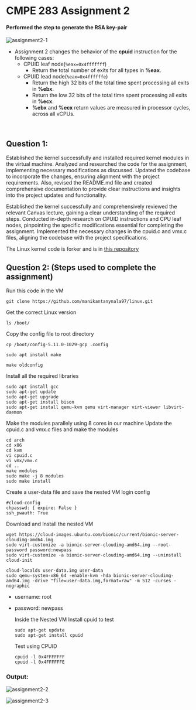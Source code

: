 # CMPE 283 Assignment 2

#### **Performed the step to generate the RSA key-pair**

![assignment2-1](https://github.com/manikantanynala97/CMPE283-Assignment2/assets/90610801/9676ca01-05db-49ce-892a-d2e4e7ae2fdd)


- Assignment 2 changes the behavior of the **cpuid** instruction for the following cases:
  - CPUID leaf node(`%eax=0x4fffffff`)
    - Return the total number of exits for all types in **%eax**.
  - CPUID lead node(`%eax=0x4ffffffe`)
    - Return the high 32 bits of the total time spent processing all exits in **%ebx**.
    - Return the low 32 bits of the total time spent processing all exits in **%ecx**.
    - **%ebx** and **%ecx** return values are measured in processor cycles, across all vCPUs.

<br />

## Question 1:

Established the kernel successfully and installed required kernel modules in the virtual machine. Analyzed and researched the code for the assignment, implementing necessary modifications as discussed. Updated the codebase to incorporate the changes, ensuring alignment with the project requirements. Also, revised the README.md file and created comprehensive documentation to provide clear instructions and insights into the project updates and functionality.

Established the kernel successfully and comprehensively reviewed the relevant Canvas lecture, gaining a clear understanding of the required steps. Conducted in-depth research on CPUID instructions and CPU leaf nodes, pinpointing the specific modifications essential for completing the assignment. Implemented the necessary changes in the cpuid.c and vmx.c files, aligning the codebase with the project specifications.

The Linux kernel code is forker and is in [this repository](https://github.com/manikantanynala97/linux.git)
<br />

## Question 2: (Steps used to complete the assignment)

Run this code in the VM

```
git clone https://github.com/manikantanynala97/linux.git
```

Get the correct Linux version

```
ls /boot/
```

Copy the config file to root directory

```
cp /boot/config-5.11.0-1029-gcp .config
```

```
sudo apt install make
```

```
make oldconfig
```

Install all the required libraries

```
sudo apt install gcc
sudo apt-get update
sudo apt-get upgrade
sudo apt-get install bison
sudo apt-get install qemu-kvm qemu virt-manager virt-viewer libvirt-daemon
```

Make the modules parallely using 8 cores in our machine
Update the cpuid.c and vmx.c files and make the modules

```
cd arch
cd x86
cd kvm
vi cpuid.c
vi vmx/vmx.c
cd ..
make modules
sudo make -j 8 modules
sudo make install
```

Create a user-data file and save the nested VM login config

```
#cloud-config
chpasswd: { expire: False }
ssh_pwauth: True
```

Download and Install the nested VM

```
wget https://cloud-images.ubuntu.com/bionic/current/bionic-server-cloudimg-amd64.img
sudo virt-customize -a bionic-server-cloudimg-amd64.img --root-password password:newpass
sudo virt-customize -a bionic-server-cloudimg-amd64.img --uninstall cloud-init

cloud-localds user-data.img user-data
sudo qemu-system-x86_64 -enable-kvm -hda bionic-server-cloudimg-amd64.img -drive "file=user-data.img,format=raw" -m 512 -curses -nographic
```

- username: root
- password: newpass

  Inside the Nested VM Install cpuid to test

  ```
  sudo apt-get update
  sudo apt-get install cpuid
  ```

  Test using CPUID

  ```
  cpuid -l 0x4FFFFFFF
  cpuid -l 0x4FFFFFFE
  ```

### **Output:**

![assignment2-2](https://github.com/manikantanynala97/CMPE283-Assignment2/assets/90610801/de39c0ed-ee7d-4c02-927f-3d5d3fe05397)

![assignment2-3](https://github.com/manikantanynala97/CMPE283-Assignment2/assets/90610801/f7208d02-c32c-488a-9f9a-f85ee326ae5c)


